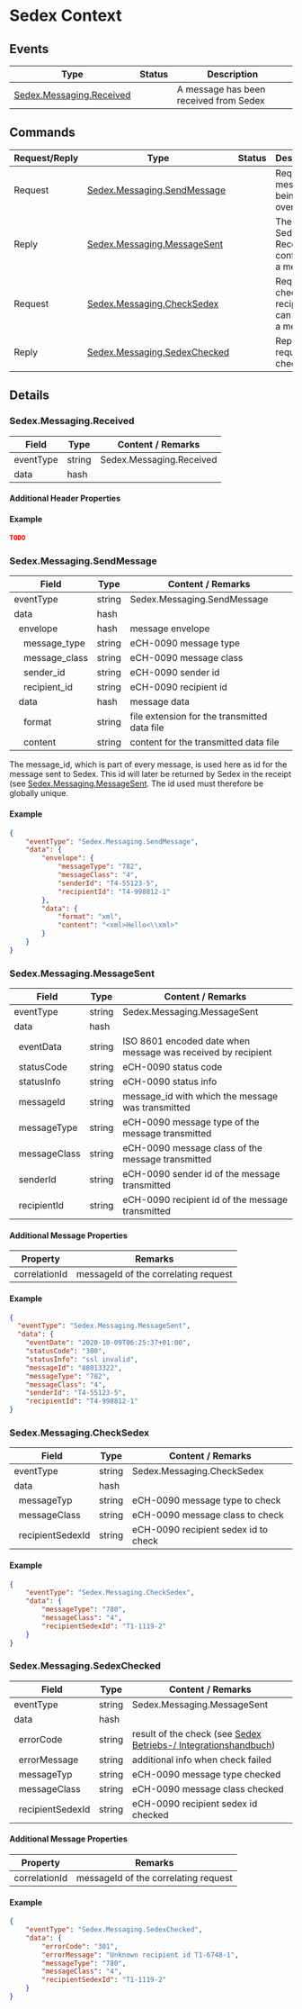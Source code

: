 # Sedex Context
## Events
Type | Status | Description
---|---|---
[Sedex.Messaging.Received](#sedexmessagingreceived) |  | A message has been received from Sedex

## Commands
Request/Reply|Type | Status | Description |
---|---|--- |---
Request | [Sedex.Messaging.SendMessage](#sedexmessagingsendmessage) | | Requests a message being sent over Sedex 
Reply | [Sedex.Messaging.MessageSent](#sedexmessagingmessagesent)  | | The Sedex-Receipt confirming a message 
Request | [Sedex.Messaging.CheckSedex](#sedexmessagingchecksedex) | | Requests checking a recipient can receive a message 
Reply | [Sedex.Messaging.SedexChecked](#sedexmessagingsedexchecked) | | Reply to the requested check

## Details
### Sedex.Messaging.Received
Field | Type | Content / Remarks
---|---|---
eventType | string | Sedex.Messaging.Received
data | hash |

#### Additional Header Properties
#### Example
```json
TODO
```

### Sedex.Messaging.SendMessage
Field | Type | Content / Remarks
---|---|---
eventType | string | Sedex.Messaging.SendMessage
data | hash ||
&nbsp;&nbsp;envelope | hash | message envelope
&nbsp;&nbsp;&nbsp;&nbsp;message_type | string | eCH-0090 message type
&nbsp;&nbsp;&nbsp;&nbsp;message_class | string | eCH-0090 message class
&nbsp;&nbsp;&nbsp;&nbsp;sender_id | string | eCH-0090 sender id
&nbsp;&nbsp;&nbsp;&nbsp;recipient_id | string | eCH-0090 recipient id
&nbsp;&nbsp;data | hash | message data
&nbsp;&nbsp;&nbsp;&nbsp;format | string | file extension for the transmitted data file
&nbsp;&nbsp;&nbsp;&nbsp;content| string | content for the transmitted data file 

The message_id, which is part of every message, is used here as id for the message sent to Sedex. This id will later
be returned by Sedex in the receipt (see [Sedex.Messaging.MessageSent](#sedexmessagingmessagesent). The id used must
therefore be globally unique.
#### Example
```json
{
    "eventType": "Sedex.Messaging.SendMessage",
    "data": {
        "envelope": {
            "messageType": "782",
            "messageClass": "4",
            "senderId": "T4-55123-5",
            "recipientId": "T4-998812-1"
        },
        "data": {
            "format": "xml",
            "content": "<xml>Hello<\\xml>"
        }
    }
}
```

### Sedex.Messaging.MessageSent
Field | Type | Content / Remarks
---|---|---
eventType | string | Sedex.Messaging.MessageSent
data | hash ||
&nbsp;&nbsp;eventData | string | ISO 8601 encoded date when message was received by recipient
&nbsp;&nbsp;statusCode | string | eCH-0090 status code  
&nbsp;&nbsp;statusInfo | string | eCH-0090 status info 
&nbsp;&nbsp;messageId | string | message_id with which the message was transmitted 
&nbsp;&nbsp;messageType | string | eCH-0090 message type of the message transmitted
&nbsp;&nbsp;messageClass | string | eCH-0090 message class of the message transmitted
&nbsp;&nbsp;senderId | string |  eCH-0090 sender id of the message transmitted
&nbsp;&nbsp;recipientId| string | eCH-0090 recipient id of the message transmitted
#### Additional Message Properties
Property | Remarks
---|---
correlationId | messageId of the correlating request
#### Example
```json
{
  "eventType": "Sedex.Messaging.MessageSent",
  "data": {
    "eventDate": "2020-10-09T06:25:37+01:00",
    "statusCode": "300",
    "statusInfo": "ssl invalid",
    "messageId": "88013322",
    "messageType": "782",
    "messageClass": "4",
    "senderId": "T4-55123-5",
    "recipientId": "T4-998812-1"
}
```
### Sedex.Messaging.CheckSedex
Field | Type | Content / Remarks
---|---|---
eventType | string | Sedex.Messaging.CheckSedex
data | hash ||
&nbsp;&nbsp;messageTyp | string| eCH-0090 message type to check
&nbsp;&nbsp;messageClass | string | eCH-0090 message class to check
&nbsp;&nbsp;recipientSedexId | string | eCH-0090 recipient sedex id to check
#### Example
```json
{
    "eventType": "Sedex.Messaging.CheckSedex",
    "data": {
        "messageType": "780",
        "messageClass": "4",
        "recipientSedexId": "T1-1119-2"
    }
}
```

### Sedex.Messaging.SedexChecked
Field | Type | Content / Remarks
---|---|---
eventType | string | Sedex.Messaging.MessageSent
data | hash ||
&nbsp;&nbsp;errorCode | string | result of the check (see [Sedex Betriebs-/ Integrationshandbuch](https://www.bfs.admin.ch/bfsstatic/dam/assets/315862/master))
&nbsp;&nbsp;errorMessage | string | additional info when check failed
&nbsp;&nbsp;messageTyp | string| eCH-0090 message type checked
&nbsp;&nbsp;messageClass | string | eCH-0090 message class checked
&nbsp;&nbsp;recipientSedexId | string | eCH-0090 recipient sedex id checked
#### Additional Message Properties
Property | Remarks
---|---
correlationId | messageId of the correlating request
#### Example
```json
{
    "eventType": "Sedex.Messaging.SedexChecked",
    "data": {
        "errorCode": "301",
        "errorMessage": "Unknown recipient id T1-6748-1",
        "messageType": "780",
        "messageClass": "4",
        "recipientSedexId": "T1-1119-2"
    }
}
```
